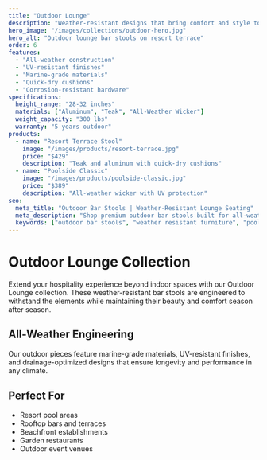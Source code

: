```yaml
---
title: "Outdoor Lounge"
description: "Weather-resistant designs that bring comfort and style to outdoor hospitality spaces with durable materials and all-season construction."
hero_image: "/images/collections/outdoor-hero.jpg"
hero_alt: "Outdoor lounge bar stools on resort terrace"
order: 6
features:
  - "All-weather construction"
  - "UV-resistant finishes"
  - "Marine-grade materials"
  - "Quick-dry cushions"
  - "Corrosion-resistant hardware"
specifications:
  height_range: "28-32 inches"
  materials: ["Aluminum", "Teak", "All-Weather Wicker"]
  weight_capacity: "300 lbs"
  warranty: "5 years outdoor"
products:
  - name: "Resort Terrace Stool"
    image: "/images/products/resort-terrace.jpg"
    price: "$429"
    description: "Teak and aluminum with quick-dry cushions"
  - name: "Poolside Classic"
    image: "/images/products/poolside-classic.jpg"
    price: "$389"
    description: "All-weather wicker with UV protection"
seo:
  meta_title: "Outdoor Bar Stools | Weather-Resistant Lounge Seating"
  meta_description: "Shop premium outdoor bar stools built for all-weather durability. Perfect for resort terraces, poolside bars, and outdoor dining."
  keywords: ["outdoor bar stools", "weather resistant furniture", "poolside seating", "resort furniture"]
---
```


# Outdoor Lounge Collection

Extend your hospitality experience beyond indoor spaces with our Outdoor Lounge collection. These weather-resistant bar stools are engineered to withstand the elements while maintaining their beauty and comfort season after season.

## All-Weather Engineering

Our outdoor pieces feature marine-grade materials, UV-resistant finishes, and drainage-optimized designs that ensure longevity and performance in any climate.

## Perfect For

- Resort pool areas
- Rooftop bars and terraces
- Beachfront establishments
- Garden restaurants
- Outdoor event venues 